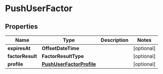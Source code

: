 

# PushUserFactor


## Properties

| Name | Type | Description | Notes |
|------------ | ------------- | ------------- | -------------|
|**expiresAt** | **OffsetDateTime** |  |  [optional] |
|**factorResult** | **FactorResultType** |  |  [optional] |
|**profile** | [**PushUserFactorProfile**](PushUserFactorProfile.md) |  |  [optional] |



